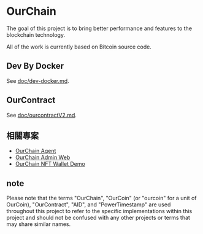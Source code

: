 # OurChain

The goal of this project is to bring better performance and features to the blockchain technology.

All of the work is currently based on Bitcoin source code.

## Dev By Docker

See [doc/dev-docker.md](doc/dev-docker.md).

## OurContract

See [doc/ourcontractV2.md](doc/ourcontractV2.md).

## 相關專案

- [OurChain Agent](https://github.com/leon123858/ourchain-agent)
- [OurChain Admin Web](https://github.com/leon123858/ourChain-frontend/tree/main/ourchain-web-cli)
- [OurChain NFT Wallet Demo](https://github.com/leon123858/ourChain-frontend/tree/main/our-wallet-app)

## note

Please note that the terms "OurChain", "OurCoin" (or "ourcoin" for a unit of OurCoin), "OurContract", "AID", and "PowerTimestamp" are used throughout this project to refer to the specific implementations within this project and should not be confused with any other projects or terms that may share similar names.
